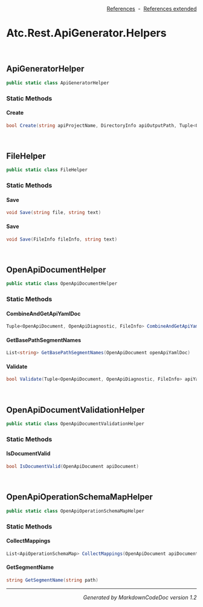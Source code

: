 <div style='text-align: right'>

[References](Index.md)&nbsp;&nbsp;-&nbsp;&nbsp;[References extended](IndexExtended.md)
</div>

# Atc.Rest.ApiGenerator.Helpers

<br />


## ApiGeneratorHelper

```csharp
public static class ApiGeneratorHelper
```

### Static Methods


#### Create

```csharp
bool Create(string apiProjectName, DirectoryInfo apiOutputPath, Tuple<OpenApiDocument, OpenApiDiagnostic, FileInfo> apiYamlDoc, ApiOptions apiOptions)
```

<br />


## FileHelper

```csharp
public static class FileHelper
```

### Static Methods


#### Save

```csharp
void Save(string file, string text)
```
#### Save

```csharp
void Save(FileInfo fileInfo, string text)
```

<br />


## OpenApiDocumentHelper

```csharp
public static class OpenApiDocumentHelper
```

### Static Methods


#### CombineAndGetApiYamlDoc

```csharp
Tuple<OpenApiDocument, OpenApiDiagnostic, FileInfo> CombineAndGetApiYamlDoc(string apiDesignPath)
```
#### GetBasePathSegmentNames

```csharp
List<string> GetBasePathSegmentNames(OpenApiDocument openApiYamlDoc)
```
#### Validate

```csharp
bool Validate(Tuple<OpenApiDocument, OpenApiDiagnostic, FileInfo> apiYamlDoc)
```

<br />


## OpenApiDocumentValidationHelper

```csharp
public static class OpenApiDocumentValidationHelper
```

### Static Methods


#### IsDocumentValid

```csharp
bool IsDocumentValid(OpenApiDocument apiDocument)
```

<br />


## OpenApiOperationSchemaMapHelper

```csharp
public static class OpenApiOperationSchemaMapHelper
```

### Static Methods


#### CollectMappings

```csharp
List<ApiOperationSchemaMap> CollectMappings(OpenApiDocument apiDocument)
```
#### GetSegmentName

```csharp
string GetSegmentName(string path)
```
<hr /><div style='text-align: right'><i>Generated by MarkdownCodeDoc version 1.2</i></div>
